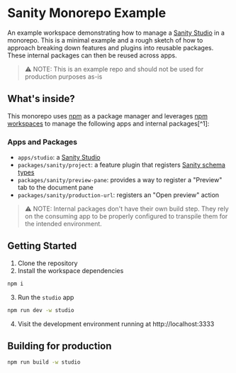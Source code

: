 # Sanity Monorepo Example

An example workspace demonstrating how to manage a [Sanity Studio](https://www.sanity.io/studio) in a monorepo. This is a minimal example and a rough sketch of how to approach breaking down features and plugins into reusable packages. These internal packages can then be reused across apps.

> ⚠️ NOTE: This is an example repo and should not be used for production purposes as-is

## What's inside?

This monorepo uses [npm](https://www.npmjs.com/) as a package manager and leverages [npm workspaces](https://docs.npmjs.com/cli/using-npm/workspaces) to manage the following apps and internal packages[^1]:

### Apps and Packages

- `apps/studio`: a [Sanity Studio](https://www.sanity.io/studio)
- `packages/sanity/project`: a feature plugin that registers [Sanity schema types](https://www.sanity.io/docs/schema-types)
- `packages/sanity/preview-pane`: provides a way to register a "Preview" tab to the document pane
- `packages/sanity/production-url`: registers an "Open preview" action

> ⚠️ NOTE: Internal packages don't have their own build step. They rely on the consuming app to be properly configured to transpile them for the intended environment.

## Getting Started

1. Clone the repository
2. Install the workspace dependencies
```sh
npm i
```
3. Run the `studio` app
```sh
npm run dev -w studio
```
4.  Visit the development environment running at http://localhost:3333

## Building for production

```sh
npm run build -w studio
```